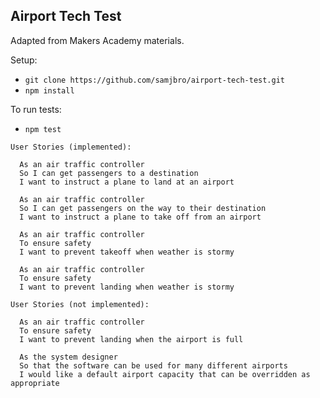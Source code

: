 ## Airport Tech Test

Adapted from Makers Academy materials.

Setup:
- `git clone https://github.com/samjbro/airport-tech-test.git`
- `npm install`

To run tests:
- `npm test`

```
User Stories (implemented):

  As an air traffic controller
  So I can get passengers to a destination
  I want to instruct a plane to land at an airport

  As an air traffic controller
  So I can get passengers on the way to their destination
  I want to instruct a plane to take off from an airport

  As an air traffic controller
  To ensure safety
  I want to prevent takeoff when weather is stormy

  As an air traffic controller
  To ensure safety
  I want to prevent landing when weather is stormy

User Stories (not implemented):

  As an air traffic controller 
  To ensure safety
  I want to prevent landing when the airport is full

  As the system designer
  So that the software can be used for many different airports
  I would like a default airport capacity that can be overridden as appropriate

```
